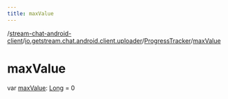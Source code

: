 ```yaml
---
title: maxValue
---
```

/[stream-chat-android-client](../../index.md)/[io.getstream.chat.android.client.uploader](../index.md)/[ProgressTracker](index.md)/[maxValue](maxValue.md)  
  
  
  
# maxValue  
var [maxValue](maxValue.md): [Long](https://kotlinlang.org/api/latest/jvm/stdlib/kotlin/-long/index.html) = 0
